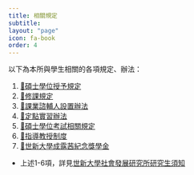 ```yaml
---
title: 相關規定
subtitle: 
layout: "page"
icon: fa-book
order: 4
---
```

以下為本所與學生相關的各項規定、辦法：

1. [📖碩士學位授予規定](rules/postgraduate-degree.html)
2. [📖修課規定](rules/lesson.html)
3. [📖課業諮輔人設置辦法](rules/helper.html)
4. [📖定點實習辦法](rules/pratical.html)
5. [📖碩士學位考試相關規定](rules/exam.html)
6. [📖指導教授制度](rules/tutor.html)
7. [📖世新大學成露茜紀念獎學金](rules/scholarship.html)

- 上述1-6項，詳見[世新大學社會發展研究所研究生須知](https://drive.google.com/file/d/1njdXR0tXv0E70sqrHZ12VNEWRU10dVon/view?usp=sharing)
 
